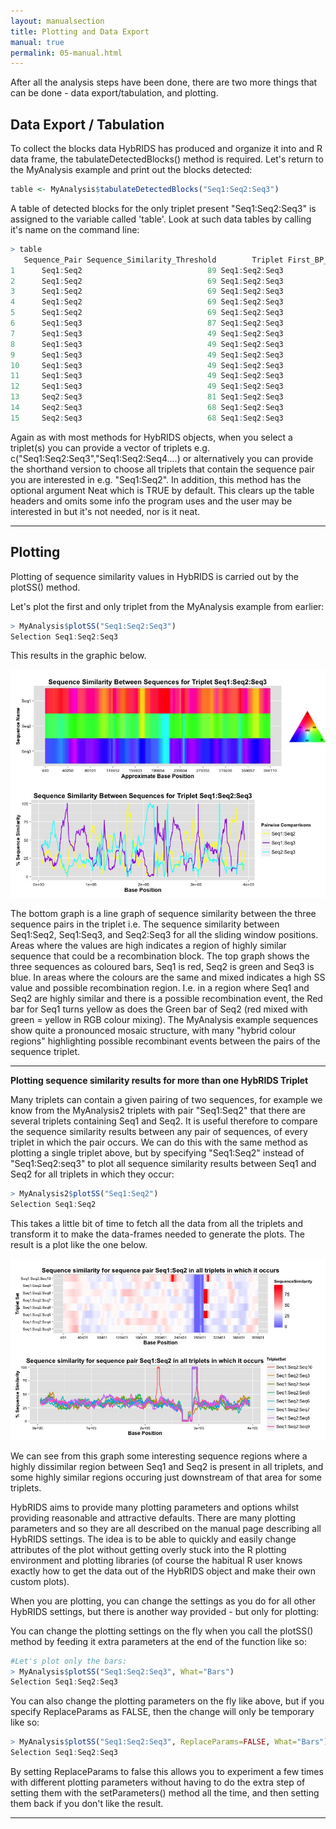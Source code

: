 ```yaml
---
layout: manualsection
title: Plotting and Data Export
manual: true
permalink: 05-manual.html
---
```


After all the analysis steps have been done, there are two more things that can be done - data export/tabulation, and plotting.

Data Export / Tabulation
------------------------

To collect the blocks data HybRIDS has produced and organize it into and R data frame, the tabulateDetectedBlocks() method is required.
Let's return to the MyAnalysis example and print out the blocks detected:

```R
table <- MyAnalysis$tabulateDetectedBlocks("Seq1:Seq2:Seq3")
```

A table of detected blocks for the only triplet present "Seq1:Seq2:Seq3" is assigned to the variable called 'table'. 
Look at such data tables by calling it's name on the command line:

```R
> table
   Sequence_Pair Sequence_Similarity_Threshold        Triplet First_BP_Position Last_BP_Position Approximate_Length_BP p=0.05_Age p=0.5_Age p=0.95_Age      P_Value
1      Seq1:Seq2                            89 Seq1:Seq2:Seq3            168661           170333                  1673       4900     16000      37600 4.444280e-05
2      Seq1:Seq2                            69 Seq1:Seq2:Seq3            170336           176546                  6211      22700     33300      46800 4.939782e-08
3      Seq1:Seq2                            69 Seq1:Seq2:Seq3            293405           296568                  3164      14900     27400      45600 8.383713e-06
4      Seq1:Seq2                            69 Seq1:Seq2:Seq3            366791           377186                 10396      20000     27600      37000 4.167285e-15
5      Seq1:Seq2                            69 Seq1:Seq2:Seq3            377388           378450                  1063       7700     25200      59200 4.376883e-03
6      Seq1:Seq3                            87 Seq1:Seq2:Seq3             51798            54807                  3010       4600     12200      25800 4.307145e-08
7      Seq1:Seq3                            49 Seq1:Seq2:Seq3             41449            51168                  9720      29300     38800      50100 4.922869e-08
8      Seq1:Seq3                            49 Seq1:Seq2:Seq3             54821            58301                  3481      15600     27800      45100 1.640235e-05
9      Seq1:Seq3                            49 Seq1:Seq2:Seq3             70217            91705                 21489      26100     32000      38800 3.743732e-21
10     Seq1:Seq3                            49 Seq1:Seq2:Seq3            239392           242595                  3204      10300     20900      37000 1.848867e-06
11     Seq1:Seq3                            49 Seq1:Seq2:Seq3            251167           271858                 20692      22800     28400      34900 9.343333e-24
12     Seq1:Seq3                            49 Seq1:Seq2:Seq3            383452           392106                  8655      24000     33200      44400 3.616045e-09
13     Seq2:Seq3                            81 Seq1:Seq2:Seq3            205714           219841                 14128       8300     12600      18100 7.453537e-32
14     Seq2:Seq3                            68 Seq1:Seq2:Seq3             26668            30534                  3867      12200     22500      37300 2.591180e-07
15     Seq2:Seq3                            68 Seq1:Seq2:Seq3            202629           205703                  3075       2700      8700      20500 1.777983e-09
```

Again as with most methods for HybRIDS objects, when you select a triplet(s) you can provide a vector of triplets e.g.
c("Seq1:Seq2:Seq3","Seq1:Seq2:Seq4....) or alternatively you can provide the shorthand version to choose all triplets
that contain the sequence pair you are interested in e.g. "Seq1:Seq2". In addition, this method has the optional
argument Neat which is TRUE by default. This clears up the table headers and omits some info the program uses and 
the user may be interested in but it's not needed, nor is it neat.

---

Plotting
--------

Plotting of sequence similarity values in HybRIDS is carried out by the plotSS() method.

Let's plot the first and only triplet from the MyAnalysis example from earlier:

```R
> MyAnalysis$plotSS("Seq1:Seq2:Seq3")
Selection Seq1:Seq2:Seq3 
```

This results in the graphic below.

![Can't Display Image](./img/exampleplot.jpeg)

The bottom graph is a line graph of sequence similarity between the three sequence pairs in the triplet i.e.
The sequence similarity between Seq1:Seq2, Seq1:Seq3, and Seq2:Seq3 for all the sliding window positions.
Areas where the values are high indicates a region of highly similar sequence that could be a recombination block.
The top graph shows the three sequences as coloured bars, Seq1 is red, Seq2 is green and Seq3 is blue.
In areas where the colours are the same and mixed indicates a high SS value and possible recombination region.
I.e. in a region where Seq1 and Seq2 are highly similar and there is a possible recombination event, the Red bar 
for Seq1 turns yellow as does the Green bar of Seq2 (red mixed with green = yellow in RGB colour mixing).
The MyAnalysis example sequences show quite a pronounced mosaic structure, with many "hybrid colour regions" 
highlighting possible recombinant events between the pairs of the sequence triplet.

---

**Plotting sequence similarity results for more than one HybRIDS Triplet**

Many triplets can contain a given pairing of two sequences, for example we know from the MyAnalysis2
triplets with pair "Seq1:Seq2" that there are several triplets containing Seq1 and Seq2.
It is useful therefore to compare the sequence similarity results between any pair of sequences,
of every triplet in which the pair occurs. We can do this with the same method as plotting a single triplet above,
but by specifying "Seq1:Seq2" instead of "Seq1:Seq2:seq3" to plot all sequence similarity results between Seq1 and Seq2
for all triplets in which they occur:

```R
> MyAnalysis2$plotSS("Seq1:Seq2")
Selection Seq1:Seq2
```

This takes a little bit of time to fetch all the data from all the triplets and transform it to make the data-frames needed to generate the plots. The result is a plot like the one below.

![Can't Display Image](./img/multiplotexample.jpeg)

We can see from this graph some interesting sequence regions where a highly dissimilar region between Seq1 and Seq2 is present in all triplets, and some highly similar regions occuring just downstream of that area for some triplets.

HybRIDS aims to provide many plotting parameters and options whilst providing reasonable and attractive defaults. There are many plotting parameters and so they are all described on the manual page describing all HybRIDS settings. The idea is to be able to quickly and easily change attributes of the plot without getting overly stuck into the R plotting environment and plotting libraries (of course the habitual R user knows exactly how to get the data out of the HybRIDS object and make their own custom plots).

When you are plotting, you can change the settings as you do for all other HybRIDS settings, but there is another way provided - but only for plotting:

You can change the plotting settings on the fly when you call the plotSS() method by feeding it extra parameters at the end of the function like so:

```R
#Let's plot only the bars:
> MyAnalysis$plotSS("Seq1:Seq2:Seq3", What="Bars")
Selection Seq1:Seq2:Seq3
``` 

You can also change the plotting parameters on the fly like above, but if you specify ReplaceParams as FALSE, then the change will only be temporary like so:

```R
> MyAnalysis$plotSS("Seq1:Seq2:Seq3", ReplaceParams=FALSE, What="Bars")
Selection Seq1:Seq2:Seq3
```

By setting ReplaceParams to false this allows you to experiment a few times with different plotting parameters without having to do the extra step of setting them with the setParameters() method all the time, and then setting them back if you don't like the result.

--- 








